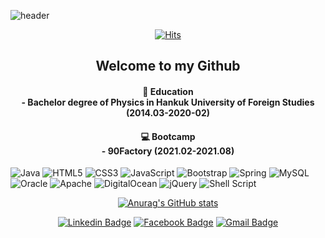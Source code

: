 ![header](https://capsule-render.vercel.app/api?type=wave&color=auto&height=300&section=header&text=Heejeong%20Choi&fontSize=70)


<div align=center>
	
[![Hits](https://hits.seeyoufarm.com/api/count/incr/badge.svg?url=https%3A%2F%2Fgithub.com%2Fdev-heejeong&count_bg=%2379C83D&title_bg=%23555555&icon=&icon_color=%23E7E7E7&title=hits&edge_flat=false)](https://hits.seeyoufarm.com)
	
</div>

<h2 align=center>Welcome to my Github</h2>

<h4 align=center>📖 Education <br>
	- Bachelor degree of Physics in Hankuk University of Foreign Studies (2014.03-2020-02)  </h4>

<h4 align=center>💻 Bootcamp <br>
	- 90Factory (2021.02-2021.08) </h4>



<img alt="Java" src="https://img.shields.io/badge/java-%23ED8B00.svg?style=for-the-badge&logo=java&logoColor=white"> <img alt="HTML5" src="https://img.shields.io/badge/html5-%23E34F26.svg?style=for-the-badge&logo=html5&logoColor=white"/> <img alt="CSS3" src="https://img.shields.io/badge/css3-%231572B6.svg?style=for-the-badge&logo=css3&logoColor=white"/> <img alt="JavaScript" src="https://img.shields.io/badge/javascript-%23323330.svg?style=for-the-badge&logo=javascript&logoColor=%23F7DF1E"/> <img alt="Bootstrap" src="https://img.shields.io/badge/bootstrap-%23563D7C.svg?style=for-the-badge&logo=bootstrap&logoColor=white"/> 	<img alt="Spring" src="https://img.shields.io/badge/spring-%236DB33F.svg?style=for-the-badge&logo=spring&logoColor=white"/> <img alt="MySQL" src="https://img.shields.io/badge/mysql-%2300f.svg?style=for-the-badge&logo=mysql&logoColor=white"/> <img alt="Oracle" src ="https://img.shields.io/badge/oracle-%23F00000.svg?style=for-the-badge&logo=oracle&logoColor=white" /> <img alt="Apache" src="https://img.shields.io/badge/apache-%23D42029.svg?style=for-the-badge&logo=apache&logoColor=white"/> <img alt="DigitalOcean" src="https://img.shields.io/badge/DigitalOcean-%230167ff.svg?style=for-the-badge&logo=digitalOcean&logoColor=white"/> <img alt="jQuery" src="https://img.shields.io/badge/jquery-%230769AD.svg?style=for-the-badge&logo=jquery&logoColor=white"/> <img alt="Shell Script" src="https://img.shields.io/badge/shell_script-%23121011.svg?style=for-the-badge&logo=gnu-bash&logoColor=white"/> 



<div align=center>
	
	
[![Anurag's GitHub stats](https://github-readme-stats.vercel.app/api?username=heejeong-choi)](https://github.com/heejeong-choi/github-readme-stats)


  [![Linkedin Badge](https://img.shields.io/badge/-LinkedIn-blue?style=flat-square&logo=Linkedin&logoColor=white&link=https://www.linkedin.com/in/heejeongchoi27/)](https://www.linkedin.com/in/heejeongchoi27/)
  [![Facebook Badge](https://img.shields.io/badge/facebook-1877f2?style=flat-square&logo=facebook&logoColor=white&link=https://www.facebook.com/heejeong.choi.54966)](https://www.facebook.com/heejeong.choi.54966)
  [![Gmail Badge](https://img.shields.io/badge/Gmail-d14836?style=flat-square&logo=Gmail&logoColor=white&link=mailto:jennachoi27@gmail.com)](mailto:jennachoi27@gmail.com)
</div>
  
